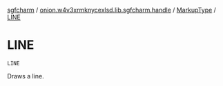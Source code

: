 [sgfcharm](../../index.md) / [onion.w4v3xrmknycexlsd.lib.sgfcharm.handle](../index.md) / [MarkupType](index.md) / [LINE](./-l-i-n-e.md)

# LINE

`LINE`

Draws a line.

